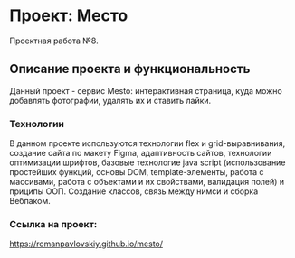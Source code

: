 # Проект: Место
Проектная работа №8.

## Описание проекта и функциональность
Данный проект - сервис Mesto: интерактивная страница, куда можно добавлять фотографии, удалять их и ставить лайки.

### Технологии
В данном проекте используются технологии flex и grid-выравнивания, создание сайта по макету Figma, адаптивность сайтов, технологии оптимизации шрифтов, базовые технологие java script (использование простейших функций, основы DOM, template-элементы, работа с массивами, работа с объектами и их свойствами, валидация полей) и приципы ООП. Создание классов, связь между нимси и сборка Вебпаком.

### Ссылка на проект:
https://romanpavlovskiy.github.io/mesto/

